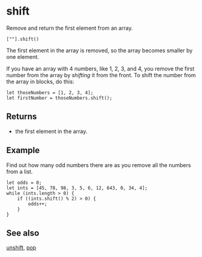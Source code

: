 # shift

Remove and return the first element from an array.

```sig
[""].shift()
```

The first element in the array is removed, so the array becomes smaller by one element.

If you have an array with 4 numbers, like 1, 2, 3, and 4, you remove the first number from the array
by _shifting_ it from the front. To shift the number from the array in blocks, do this:

```block
let thoseNumbers = [1, 2, 3, 4];
let firstNumber = thoseNumbers.shift();
```

## Returns

* the first element in the array.

## Example

Find out how many odd numbers there are as you remove all the numbers from a list.

```blocks
let odds = 0;
let ints = [45, 78, 98, 3, 5, 6, 12, 643, 0, 34, 4];
while (ints.length > 0) {
    if ((ints.shift() % 2) > 0) {
        odds++;
    }
}
```

## See also

[unshift](/makecode-blockeditor/reference/arrays/unshift), [pop](/makecode-blockeditor/reference/arrays/pop)

